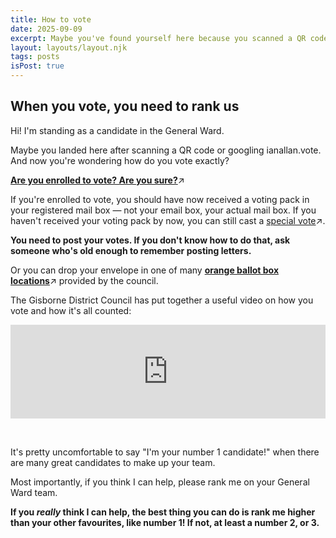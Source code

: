 ```yaml
---
title: How to vote
date: 2025-09-09
excerpt: Maybe you've found yourself here because you scanned a QR code or you googled ianallan.vote. And now you're wondering how do you vote exactly?
layout: layouts/layout.njk
tags: posts
isPost: true
---
```


## When you vote, you need to rank us 

Hi! I'm standing as a candidate in the General Ward.

Maybe you landed here after scanning a QR code or googling ianallan.vote. And now you're wondering how do you vote exactly?

**<a href="https://vote.nz/enrolling/enrol-or-update/enrol-or-update-online/" target="_blank">Are you enrolled to vote? Are you sure?</a>**&#8599;

If you're enrolled to vote, you should have now received a voting pack in your registered mail box &mdash; not your email box, your actual mail box. If you haven't received your voting pack by now, you can still cast a <a href="https://www.gdc.govt.nz/council/2025-elections/vote#heading-2" target="_blank">special vote</a>&#8599;.  

**You need to post your votes. If you don't know how to do that, ask someone who's old enough to remember posting letters.**

Or you can drop your envelope in one of many **<a href="https://www.gdc.govt.nz/council/2025-elections/vote#heading-1" target="_blank">orange ballot box locations</a>**&#8599; provided by the council.

The Gisborne District Council has put together a useful video on how you vote and how it's all counted:

<div class="video-container">
    <iframe width="100%" src="https://www.youtube.com/embed/tnYUyDcrYUM?si=n9TMCSKwxZLCsZU9" title="YouTube video player" frameborder="0" allow="accelerometer; autoplay; clipboard-write; encrypted-media; gyroscope; picture-in-picture; web-share" referrerpolicy="strict-origin-when-cross-origin" allowfullscreen></iframe>
</div>

&nbsp;

It's pretty uncomfortable to say "I'm your number 1 candidate!" when there are many great candidates to make up your team. 

Most importantly, if you think I can help, please rank me on your General Ward team. 

**If you *really* think I can help, the best thing you can do is rank me higher than your other favourites, like number 1! If not, at least a number 2, or 3.**